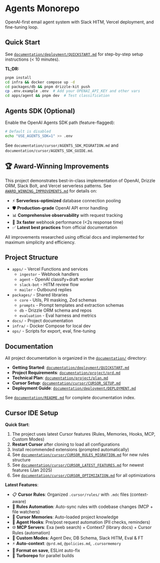 # Agents Monorepo

OpenAI-first email agent system with Slack HITM, Vercel deployment, and fine-tuning loop.

## Quick Start

See [`documentation/deployment/QUICKSTART.md`](documentation/deployment/QUICKSTART.md) for step-by-step setup instructions (< 10 minutes).

**TL;DR:**
```bash
pnpm install
cd infra && docker compose up -d
cd packages/db && pnpm drizzle-kit push
cp .env.example .env  # Add your OPENAI_API_KEY and other vars
cd apps/agent && pnpm dev  # Test classification
```

## Agents SDK (Optional)

Enable the OpenAI Agents SDK path (feature-flagged):

```bash
# Default is disabled
echo "USE_AGENTS_SDK=1" >> .env
```

See `documentation/cursor/AGENTS_SDK_MIGRATION.md` and `documentation/cursor/AGENTS_SDK_GUIDE.md`.

## 🏆 Award-Winning Improvements

This project demonstrates best-in-class implementation of OpenAI, Drizzle ORM, Slack Bolt, and Vercel serverless patterns. See [`AWARD_WINNING_IMPROVEMENTS.md`](AWARD_WINNING_IMPROVEMENTS.md) for details on:

- ⚡ **Serverless-optimized** database connection pooling
- 🛡️ **Production-grade** OpenAI API error handling  
- 📊 **Comprehensive observability** with request tracking
- 🚀 **3x faster** webhook performance (<2s response time)
- ✅ **Latest best practices** from official documentation

All improvements researched using official docs and implemented for maximum simplicity and efficiency.

## Project Structure

- `apps/` - Vercel Functions and services
  - `ingestor` - Webhook handlers
  - `agent` - OpenAI classify+draft worker
  - `slack-bot` - HITM review flow
  - `mailer` - Outbound replies
- `packages/` - Shared libraries
  - `core` - Utils, PII masking, Zod schemas
  - `prompts` - Prompt templates and extraction schemas
  - `db` - Drizzle ORM schema and repos
  - `evaluation` - Eval harness and metrics
- `docs/` - Project documentation
- `infra/` - Docker Compose for local dev
- `ops/` - Scripts for export, eval, fine-tuning

## Documentation

All project documentation is organized in the [`documentation/`](documentation/) directory:

- **Getting Started**: [`documentation/deployment/QUICKSTART.md`](documentation/deployment/QUICKSTART.md)
- **Project Requirements**: [`documentation/project/prd.md`](documentation/project/prd.md)
- **Technical Plan**: [`documentation/project/plan.md`](documentation/project/plan.md)
- **Cursor Setup**: [`documentation/cursor/CURSOR_SETUP.md`](documentation/cursor/CURSOR_SETUP.md)
- **Deployment Guide**: [`documentation/deployment/DEPLOYMENT.md`](documentation/deployment/DEPLOYMENT.md)

See [`documentation/README.md`](documentation/README.md) for complete documentation index.

## Cursor IDE Setup

**Quick Start**:
1. The project uses latest Cursor features (Rules, Memories, Hooks, MCP, Custom Modes)
2. **Restart Cursor** after cloning to load all configurations
3. Install recommended extensions (prompted automatically)
4. See [`documentation/cursor/CURSOR_RULES_MIGRATION.md`](documentation/cursor/CURSOR_RULES_MIGRATION.md) for new rules structure
5. See [`documentation/cursor/CURSOR_LATEST_FEATURES.md`](documentation/cursor/CURSOR_LATEST_FEATURES.md) for newest features (Jan 2025)
6. See [`documentation/cursor/CURSOR_OPTIMIZATION.md`](documentation/cursor/CURSOR_OPTIMIZATION.md) for all optimizations

**Latest Features**:
- 📋 **Cursor Rules**: Organized `.cursor/rules/` with `.mdc` files (context-aware)
- 🤖 **Rules Automation**: Auto-sync rules with codebase changes (MCP + file watchers)
- 🧠 **Cursor Memories**: Auto-loaded project knowledge
- 🔗 **Agent Hooks**: Pre/post request automation (PII checks, reminders)
- 🌐 **MCP Servers**: Exa (web search) + Context7 (library docs) + Cursor Rules (automation)
- 🎯 **Custom Modes**: Agent Dev, DB Schema, Slack HITM, Eval & FT
- ⚡ **Auto-context**: `@prd.md`, `@policies.md`, `.cursormemory`
- 🎨 **Format on save**, ESLint auto-fix
- 🚀 **Turborepo** for parallel builds

